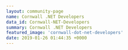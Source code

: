 ```yaml
---
layout: community-page
name: Cornwall .NET Developers
data_id: Cornwall-NET-Developers
summary: Cornwall .NET Developers
featured_image: 'cornwall-dot-net-developers'
date: 2019-01-26 01:44:35 +0000
---
```

